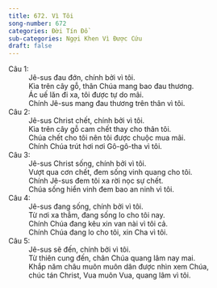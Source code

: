 ```yaml
---
title: 672. Vì Tôi
song-number: 672
categories: Đời Tín Đồ
sub-categories: Ngợi Khen Vì Được Cứu
draft: false
---
```

<dl><dt>Câu 1:</dt><dd data-verse="1">Jê-sus đau đớn, chính bởi vì tôi. <br/>Kìa trên cây gỗ, thân Chúa mang bao đau thương. <br/>Ác uế lăn đi xa, tôi được tự do mãi. <br/>Chính Jê-sus mang đau thương trên thân vì tôi. </dd><dt>Câu 2:</dt><dd data-verse="2">Jê-sus Christ chết, chính bởi vì tôi. <br/>Kìa trên cây gỗ cam chết thay cho thân tôi. <br/>Chúa chết cho tôi nên tôi được chuộc mua mãi. <br/>Chính Chúa trút hơi nơi Gô-gô-tha vì tôi. </dd><dt>Câu 3:</dt><dd data-verse="3">Jê-sus Christ sống, chính bởi vì tôi. <br/>Vượt qua cơn chết, đem sống vinh quang cho tôi. <br/>Chính Jê-sus đem tôi xa rời nọc sự chết. <br/>Chúa sống hiển vinh đem bao an ninh vì tôi. </dd><dt>Câu 4:</dt><dd data-verse="4">Jê-sus đang sống, chính bởi vì tôi. <br/>Từ nơi xa thẳm, đang sống lo cho tôi nay. <br/>Chính Chúa đang kêu xin van nài vì tôi cả. <br/>Chính Chúa đang lo cho tôi, xin Cha vì tôi. </dd><dt>Câu 5:</dt><dd data-verse="5">Jê-sus sẽ đến, chính bởi vì tôi. <br/>Từ thiên cung đến, chân Chúa quang lâm nay mai. <br/>Khắp năm châu muôn muôn dân được nhìn xem Chúa, <br/>chúc tán Christ, Vua muôn Vua, quang lâm vì tôi. </dd></dl>